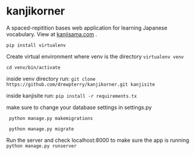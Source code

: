 kanjikorner
===========
A spaced-repitition bases web application for learning Japanese vocabulary. View at [kanjisama.com](kanjisama.com) .

```pip install virtualenv```

Create virtual environment where venv is the directory
```virtualenv venv ```

```cd venv/bin/activate ```

inside venv directory run:
``` git clone https://github.com/drewpterry/kanjikorner.git kanjisite ```


inside kanjisite run:
```pip install -r requirements.tx ```

make sure to change your database settings in settings.py 

``` python manage.py makemigrations```

``` python manage.py migrate```


Run the server and check localhost:8000 to make sure the app is running
``` python manage.py runserver ```
